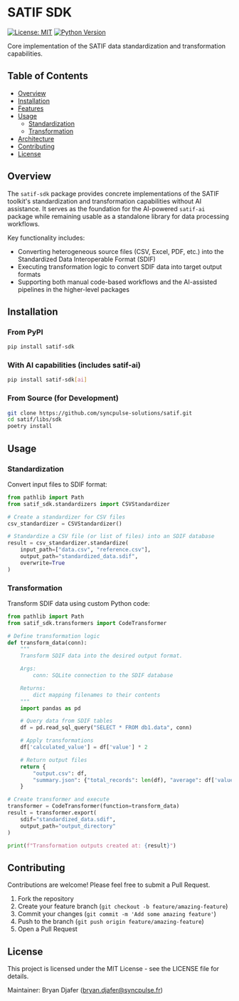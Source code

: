 # SATIF SDK

[![License: MIT](https://img.shields.io/badge/License-MIT-yellow.svg)](https://opensource.org/licenses/MIT)
[![Python Version](https://img.shields.io/badge/python-3.10%2B-blue.svg)](https://www.python.org/downloads/)

Core implementation of the SATIF data standardization and transformation capabilities.

## Table of Contents

- [Overview](#overview)
- [Installation](#installation)
- [Features](#features)
- [Usage](#usage)
  - [Standardization](#standardization)
  - [Transformation](#transformation)
- [Architecture](#architecture)
- [Contributing](#contributing)
- [License](#license)

## Overview

The `satif-sdk` package provides concrete implementations of the SATIF toolkit's standardization and transformation capabilities without AI assistance. It serves as the foundation for the AI-powered `satif-ai` package while remaining usable as a standalone library for data processing workflows.

Key functionality includes:

- Converting heterogeneous source files (CSV, Excel, PDF, etc.) into the Standardized Data Interoperable Format (SDIF)
- Executing transformation logic to convert SDIF data into target output formats
- Supporting both manual code-based workflows and the AI-assisted pipelines in the higher-level packages

## Installation

### From PyPI

```bash
pip install satif-sdk
```

### With AI capabilities (includes satif-ai)

```bash
pip install satif-sdk[ai]
```

### From Source (for Development)

```bash
git clone https://github.com/syncpulse-solutions/satif.git
cd satif/libs/sdk
poetry install
```

## Usage

### Standardization

Convert input files to SDIF format:

```python
from pathlib import Path
from satif_sdk.standardizers import CSVStandardizer

# Create a standardizer for CSV files
csv_standardizer = CSVStandardizer()

# Standardize a CSV file (or list of files) into an SDIF database
result = csv_standardizer.standardize(
    input_path=["data.csv", "reference.csv"],
    output_path="standardized_data.sdif",
    overwrite=True
)
```

### Transformation

Transform SDIF data using custom Python code:

```python
from pathlib import Path
from satif_sdk.transformers import CodeTransformer

# Define transformation logic
def transform_data(conn):
    """
    Transform SDIF data into the desired output format.

    Args:
        conn: SQLite connection to the SDIF database

    Returns:
        dict mapping filenames to their contents
    """
    import pandas as pd

    # Query data from SDIF tables
    df = pd.read_sql_query("SELECT * FROM db1.data", conn)

    # Apply transformations
    df['calculated_value'] = df['value'] * 2

    # Return output files
    return {
        "output.csv": df,
        "summary.json": {"total_records": len(df), "average": df['value'].mean()}
    }

# Create transformer and execute
transformer = CodeTransformer(function=transform_data)
result = transformer.export(
    sdif="standardized_data.sdif",
    output_path="output_directory"
)

print(f"Transformation outputs created at: {result}")
```

## Contributing

Contributions are welcome! Please feel free to submit a Pull Request.

1. Fork the repository
2. Create your feature branch (`git checkout -b feature/amazing-feature`)
3. Commit your changes (`git commit -m 'Add some amazing feature'`)
4. Push to the branch (`git push origin feature/amazing-feature`)
5. Open a Pull Request

## License

This project is licensed under the MIT License - see the LICENSE file for details.

Maintainer: Bryan Djafer (bryan.djafer@syncpulse.fr)
